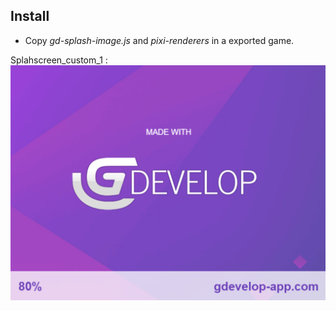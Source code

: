 ## Install
- Copy *gd-splash-image.js* and *pixi-renderers* in a exported game.

Splahscreen_custom_1 :
![splahscreen_custom_1](https://raw.githubusercontent.com/Bouh/GDevelop_stuff/master/files_for_readme/splahscreen_custom_1.png)
